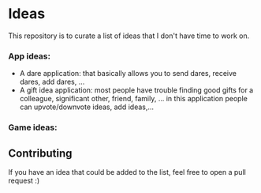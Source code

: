 # Ideas
This repository is to curate a list of ideas that I don't have time to work on.

### App ideas:
- A dare application: that basically allows you to send dares, receive dares, add dares, ...
- A gift idea application: most people have trouble finding good gifts for a colleague, significant other, friend, family, ...
    in this application people can upvote/downvote ideas, add ideas,...
    
### Game ideas:


## Contributing
If you have an idea that could be added to the list, feel free to open a pull request :)
